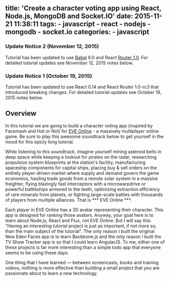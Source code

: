 title: 'Create a character voting app using React, Node.js, MongoDB and Socket.IO'
date: 2015-11-21 11:38:11
tags:
	- javascript
	- react
	- nodejs
	- mongodb
	- socket.io
categories:
	- javascript
---

### Update Notice 2 (November 12, 2015)

Tutorial has been updated to use [Babel](https://medium.com/@malyw/how-to-update-babel-5-x-6-x-d828c230ec53) 6.0 and
 React [Router 1.0](https://github.com/rackt/react-router/releases/tag/v1.0.0). For detailed tutorial updates see November 12, 2015 notes below.

### Update Notice 1 (October 19, 2015)

Tutorial has been updated to use React 0.14 and React Router 1.0-rc3 that introduced breaking changes. 
For detailed tutorial updates see October 19, 2015 notes below.

## Overview


In this tutorial we are going to build a character voting app (inspired by Facemash and Hot or Not) 
for [EVE Online](http://www.eveonline.com/) - a massively multiplayer online game. 
Be sure to play this awesome soundtrack below to get yourself in the mood for this epicly long tutorial.


While listening to this soundtrack, imagine yourself mining asteroid belts in deep space while 
keeping a lookout for pirates on the radar, researching propulsion system blueprints at the station's facility, 
manufacturing spaceship components for capital ships, placing buy & sell orders on the entirely 
player-driven market where supply and demand govern the game economics, hauling trade goods from a remote solar system 
in a massive freighter, flying blazingly fast interceptors with a microwarpdrive or powerful battleships armored to 
the teeth, optimizing extraction efficiency of rare minerals from planets, 
or fighting large-scale battles with thousands of players from multiple alliances. That is *** EVE Online ***.



Each player in EVE Online has a 3D avatar representing their character. 
This app is designed for ranking those avatars. Anyway, your goal here is to learn about Node.js, 
React and Flux, not EVE Online. But I will say this: "Having an interesting tutorial project is just as important, 
if not more so, than the main subject of the tutorial". 
The only reason I built the original New Eden Faces app is to learn Backbone.js and the only reason I built the
 TV Show Tracker app is so that I could learn AngularJS. To me, either one of these projects is far more 
 interesting than a simple todo app that everyone seems to be using these days.
 
 
 One thing that I have learned — between screencasts, books and training videos, 
 nothing is more effective than building a small project that you are passionate about to learn a new technology.
 
 
